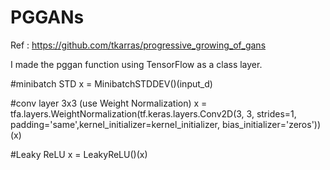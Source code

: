 # PGGANs

Ref : https://github.com/tkarras/progressive_growing_of_gans

I made the pggan function using TensorFlow as a class layer.

#minibatch STD
x = MinibatchSTDDEV()(input_d)

#conv layer 3x3 (use Weight Normalization)
x = tfa.layers.WeightNormalization(tf.keras.layers.Conv2D(3, 3, strides=1, padding='same',kernel_initializer=kernel_initializer, bias_initializer='zeros'))(x)
    
    
#Leaky ReLU
x = LeakyReLU()(x)
